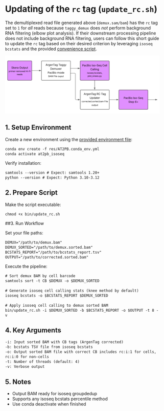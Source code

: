 # Updating of the `rc` tag (`update_rc.sh`)

The demultiplexed read file generated above (`demux.sam/bam`) has the `rc` tag set to `1` for *all* reads because `taggy_demux` does *not* perform background RNA filtering (elbow plot analysis). If their downstream processing pipeline does not include background RNA filtering, users can follow this short guide to update the `rc` tag based on their desired criterion by leveraging `isoseq bcstats` and the provided [convenience script](../bin/update_rc.sh).

![RC tag update workflow](img/rc-update-workflow.png)

## 1. Setup Environment

Create a new environment using the [provided environment file](../res/AT2PB.conda_env.yml):

    conda env create -f res/AT2PB.conda_env.yml
    conda activate at2pb_isoseq

Verify installation:

    samtools --version # Expect: samtools 1.20+
    python --version # Expect: Python 3.10-3.12

## 2. Prepare Script

Make the script executable:

    chmod +x bin/update_rc.sh

##3. Run Workflow

Set your file paths:

    DEMUX="/path/to/demux.bam"
    DEMUX_SORTED="/path/to/demux.sorted.bam"
    BCSTATS_REPORT="/path/to/bcstats_report.tsv"
    OUTPUT="/path/to/corrected.sorted.bam"

Execute the pipeline:

    # Sort demux BAM by cell barcode
    samtools sort -t CB $DEMUX -o $DEMUX_SORTED
    
    # Generate isoseq cell calling stats (knee method by default)
    isoseq bcstats -o $BCSTATS_REPORT $DEMUX_SORTED
    
    # Apply isoseq cell calling to demux sorted BAM
    bin/update_rc.sh -i $DEMUX_SORTED -b $BCSTATS_REPORT -o $OUTPUT -t 8 -v

## 4. Key Arguments

    -i: Input sorted BAM with CB tags (ArgenTag corrected)
    -b: bcstats TSV file from isoseq bcstats
    -o: Output sorted BAM file with correct CB includes rc:i:1 for cells, rc:i:0 for non-cells
    -t: Number of threads (default: 4)
    -v: Verbose output

## 5. Notes

* Output BAM ready for isoseq groupdedup
* Supports any isoseq bcstats percentile method
* Use conda deactivate when finished
